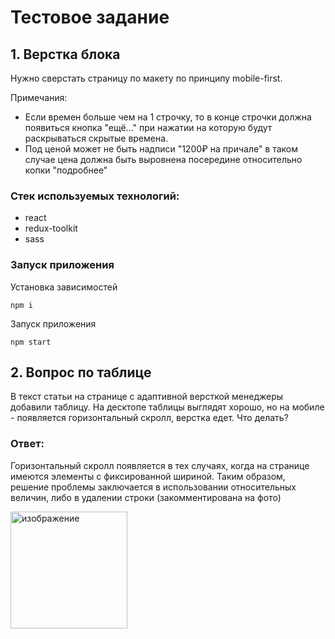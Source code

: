 # Тестовое задание

## 1. Верстка блока

Нужно сверстать страницу по макету по принципу mobile-first.

Примечания:

  + Если времен больше чем на 1 строчку, то в конце строчки должна появиться кнопка "ещё..." при нажатии на которую будут раскрываться скрытые времена.
  + Под ценой может не быть надписи "1200₽ на причале" в таком случае цена должна быть выровнена посередине относительно копки "подробнее"


### Стек используемых технологий:
+ react
+ redux-toolkit
+ sass

### Запуск приложения

Установка зависимостей
```
npm i
```

Запуск приложения
```
npm start
```

## 2. Вопрос по таблице

В текст статьи на странице с адаптивной версткой менеджеры добавили таблицу. На десктопе таблицы выглядят хорошо, но на мобиле - появляется горизонтальный скролл, верстка едет. Что делать?

### Ответ:
Горизонтальный скролл появляется в тех случаях, когда на странице имеются элементы с фиксированной шириной. Таким образом, решение проблемы заключается в использовании относительных величин, либо в удалении строки (закомментирована на фото)

<img width="187" alt="изображение" src="https://user-images.githubusercontent.com/74718352/194720717-a5fc76dd-86d8-4412-8935-6c55be68917e.png">

